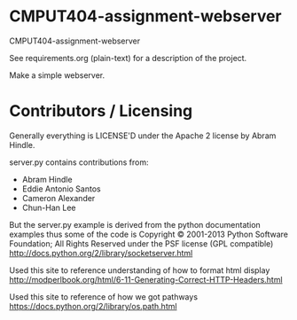 CMPUT404-assignment-webserver
=============================

CMPUT404-assignment-webserver

See requirements.org (plain-text) for a description of the project.

Make a simple webserver.

Contributors / Licensing
========================

Generally everything is LICENSE'D under the Apache 2 license by Abram Hindle.

server.py contains contributions from:

* Abram Hindle
* Eddie Antonio Santos
* Cameron Alexander
* Chun-Han Lee

But the server.py example is derived from the python documentation
examples thus some of the code is Copyright © 2001-2013 Python
Software Foundation; All Rights Reserved under the PSF license (GPL
compatible) http://docs.python.org/2/library/socketserver.html

Used this site to reference understanding of how to format html display
http://modperlbook.org/html/6-11-Generating-Correct-HTTP-Headers.html

Used this site to reference of how we got pathways
https://docs.python.org/2/library/os.path.html


